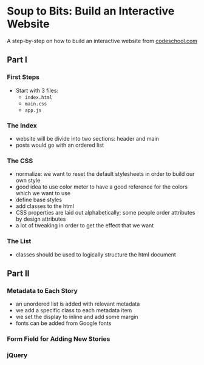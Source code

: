 # Soup to Bits: Build an Interactive Website

A step-by-step on how to build an interactive website from [codeschool.com](https://www.codeschool.com/screencasts/build-an-interactive-website-part-1)

## Part I

### First Steps

-  Start with 3 files:
    -   `index.html`
    -   `main.css`
    -   `app.js`

### The Index

-   website will be divide into two sections: header and main
-   posts would go with an ordered list

### The CSS

-  normalize: we want to reset the default stylesheets in order to build our own style
-  good idea to use color meter to have a good reference for the colors which we want to use
-  define base styles
-  add classes to the html
-  CSS properties are laid out alphabetically; some people order attributes by design attributes
-  a lot of tweaking in order to get the effect that we want

### The List

-  classes should be used to logically structure the html document

## Part II

### Metadata to Each Story

-   an unordered list is added with relevant metadata
-   we add a specific class to each metadata item
-   we set the display to inline and add some margin
-   fonts can be added from Google fonts

### Form Field for Adding New Stories

### jQuery
